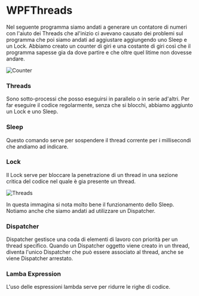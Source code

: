 # WPFThreads
Nel seguente programma siamo andati a generare un contatore di numeri con l'aiuto dei Threads che al'inizio ci avevano causato dei problemi sul programma che poi siamo andati ad aggiustare aggiungendo uno Sleep e un Lock.
Abbiamo creato un counter di giri e una costante di giri così che il programma sapesse gia da dove partire  e che oltre quel litime non dovesse andare.

![Counter](https://user-images.githubusercontent.com/117436985/221884813-94729f99-e5e5-4f79-97f0-f6f5f3e80126.png)

### Threads
Sono sotto-processi che posso eseguirsi in parallelo o in serie ad'altri. 
Per far eseguire il codice regolarmente, senza che si blocchi, abbiamo aggiunto un Lock e uno Sleep.
### Sleep
Questo comando serve per sospendere il thread corrente per i millisecondi che andiamo ad indicare.
### Lock
Il Lock serve per bloccare la penetrazione di un thread in una sezione critica del codice nel quale è gia presente un thread.

![Threads](https://user-images.githubusercontent.com/117436985/221879374-4df8aea0-5df9-4dc8-895f-8160b7db9ce2.png)

In questa immagina si nota molto bene il funzionamento dello Sleep.
Notiamo anche che siamo andati ad utilizzare un Dispatcher.
### Dispatcher
Dispatcher gestisce una coda di elementi di lavoro con priorità per un thread specifico.
Quando un Dispatcher oggetto viene creato in un thread, diventa l'unico Dispatcher che può essere associato al thread, anche se viene Dispatcher arrestato.

### Lamba Expression
L'uso delle espressioni lambda serve per ridurre le righe di codice.
